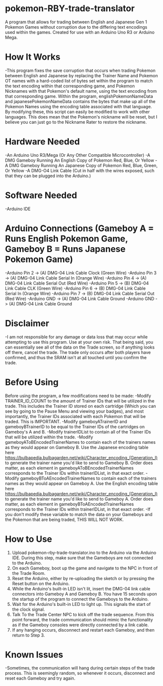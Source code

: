 # pokemon-RBY-trade-translator
A program that allows for trading between English and Japanese Gen 1 Pokemon Games without corruption due to the differing text encodings used within the games. Created for use with an Arduino Uno R3 or Arduino Mega.

# How It Works
-This program fixes the save corruption that occurs when trading Pokemon between English and Japanese by replacing the Trainer Name and Pokemon OT names with a hard-coded list of bytes set within the program to match the text encoding within that corresponding game, and Pokemon Nicknames with that Pokemon's default name, using the text encoding from that corresponding game. Within the program, englishPokemonNameData and japanesePokemonNameData contains the bytes that make up all of the Pokemon Names using the encoding table associated with that language. By modifying these, this script can easily be modified to work with other languages. This does mean that the Pokemon's nickname will be reset, but I believe you can just go to the Nickname Rater to restore the nickname.

# Hardware Needed
-An Arduino Uno R3/Mega (Or Any Other Compatible Microcontroller)
-A DMG Gameboy Running An English Copy of Pokemon Red, Blue, Or Yellow
-A DMG Gameboy Running An Japanese Copy of Pokemon Red, Blue, Green, Or Yellow
-A DMG-O4 Link Cable (Cut in half with the wires exposed, such that they can be plugged into the Arduino.)

# Software Needed
-Arduino IDE

# Arduino Connections (Gameboy A = Runs English Pokemon Game, Gameboy B = Runs Japanese Pokemon Game)
-Arduino Pin 2 -> (A) DMG-04 Link Cable Clock (Green Wire)
-Arduino Pin 3 -> (A) DMG-04 Link Cable Serial In (Orange Wire)
-Arduino Pin 4 -> (A) DMG-04 Link Cable Serial Out (Red Wire)
-Arduino Pin 5 -> (B) DMG-04 Link Cable CLK (Green Wire)
-Arduino Pin 6 -> (B) DMG-04 Link Cable Serial In (Orange Wire)
-Arduino Pin 7 -> (B) DMG-04 Link Cable Serial Out (Red Wire)
-Arduino GND -> (A) DMG-04 Link Cable Ground
-Arduino GND -> (A) DMG-04 Link Cable Ground

# Disclaimer
-I am not responsible for any damage or data loss that may occur while attempting to use this program. Use at your own risk. That being said, you can essentially see all of the data on the Trade screen, so if anything looks off there, cancel the trade. The trade only occurs after both players have confirmed, and thus the SRAM isn't at all touched until you confirm the trade.

# Before Using
Before using the program, a few modifications need to be made:
-Modify TRAINER_ID_COUNT to the amount of Trainer IDs that will be utilized in the trade. This includes the Trainer ID stored on each cartridge (Which you can see by going to the Pause Menu and viewing your badges), and most importantly, the Trainer IDs associated with each Pokemon that will be traded. This is IMPORTANT.
-Modify gameboyATrainerID and gameboyBTrainerID to be equal to the Trainer IDs of the cartridges on Gameboy's A and B.
-Modify trainerIDList to contain all of the Trainer IDs that will be utilized within the trade.
-Modify gameboyAToBEncodedTrainerNames to contain each of the trainers names as they would appear on Gameboy B. Use the Japanese encoding table here https://bulbapedia.bulbagarden.net/wiki/Character_encoding_(Generation_I) to generate the trainer name you'd like to send to Gameboy B. Order does matter, as each element in gameboyAToBEncodedTrainerNames corresponds to the Trainer IDs within trainerIDList, in that exact order.
-Modify gameboyBToAEncodedTrainerNames to contain each of the trainers names as they would appear on Gameboy A. Use the English encoding table here https://bulbapedia.bulbagarden.net/wiki/Character_encoding_(Generation_I) to generate the trainer name you'd like to send to Gameboy A. Order does matter, as each element in gameboyBToAEncodedTrainerNames corresponds to the Trainer IDs within trainerIDList, in that exact order.
-If you don't modify these variable to match the data on your Gameboys and the Pokemon that are being traded, THIS WILL NOT WORK.

# How to Use
1. Upload pokemon-rby-trade-translator.ino to the Arduino via the Arduino IDE. During this step, make sure that the Gameboys are not connected to the Arduino.
2. On each Gameboy, boot up the game and navigate to the NPC in front of the Trade Room.
3. Reset the Arduino, either by re-uploading the sketch or by pressing the Reset button on the Arduino.
4. While the Arduino's built-in LED isn't lit, insert the DMG-04 link cable connectors into Gameboy A and Gameboy B. You have 15 seconds upon the startup of the program to connect the Gameboys to the Arduino.
5. Wait for the Arduino's built-in LED to light up. This signals the start of the clock signal.
6. Talk To the Trade Center NPC to kick off the trade sequence. From this point forward, the trade communication should mimic the functionality as if the Gameboy consoles were directly connected by a link cable.
7. If any hanging occurs, disconnect and restart each Gameboy, and then return to Step 3.

# Known Issues
-Sometimes, the communication will hang during certain steps of the trade process. This is seemingly random, so whenever it occurs, disconnect and reset each Gameboy and try again.


